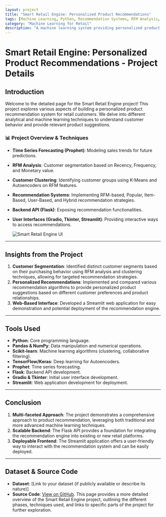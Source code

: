 ```yaml
---
layout: project
title: "Smart Retail Engine: Personalized Product Recommendations"
tags: [Machine Learning, Python, Recommendation Systems, RFM Analysis, Clustering, Time Series, Flask, Streamlit]
category: "Machine Learning for Retail"
description: "A machine learning system providing personalized product recommendations using various techniques for a retail business."
---
```


# Smart Retail Engine: Personalized Product Recommendations - Project Details

## Introduction

Welcome to the detailed page for the Smart Retail Engine project! This project explores various aspects of building a personalized product recommendation system for retail customers. We delve into different analytical and machine learning techniques to understand customer behavior and provide relevant product suggestions.

### 📊 Project Overview & Techniques

- **Time Series Forecasting (Prophet)**: Modeling sales trends for future predictions.
- **RFM Analysis**: Customer segmentation based on Recency, Frequency, and Monetary value.
- **Customer Clustering**: Identifying customer groups using K-Means and Autoencoders on RFM features.
- **Recommendation Systems**: Implementing RFM-based, Popular, Item-Based, User-Based, and Hybrid recommendation strategies.
- **Backend API (Flask)**: Exposing recommendation functionalities.
- **User Interfaces (Gradio, Tkinter, Streamlit)**: Providing interactive ways to access recommendations.

  ![Smart Retail Engine UI]([LINK_TO_YOUR_UI_SCREENSHOT])

---

## Insights from the Project

1.  **Customer Segmentation**: Identified distinct customer segments based on their purchasing behavior using RFM analysis and clustering techniques, allowing for targeted recommendation strategies.
2.  **Personalized Recommendations**: Implemented and compared various recommendation algorithms to provide personalized product suggestions based on different customer preferences and product relationships.
3.  **Web-Based Interface**: Developed a Streamlit web application for easy demonstration and potential deployment of the recommendation engine.

---

## Tools Used

- **Python**: Core programming language.
- **Pandas & NumPy**: Data manipulation and numerical operations.
- **Scikit-learn**: Machine learning algorithms (clustering, collaborative filtering).
- **TensorFlow/Keras**: Deep learning for Autoencoders.
- **Prophet**: Time series forecasting.
- **Flask**: Backend API development.
- **Gradio & Tkinter**: Initial user interface development.
- **Streamlit**: Web application development for deployment.

---

## Conclusion

1.  **Multi-faceted Approach**: The project demonstrates a comprehensive approach to product recommendation, leveraging both traditional and more advanced machine learning techniques.
2.  **Scalable Backend**: The Flask API provides a foundation for integrating the recommendation engine into existing or new retail platforms.
3.  **Deployable Frontend**: The Streamlit application offers a user-friendly way to interact with the recommendation system and can be easily deployed.

---

## Dataset & Source Code

- **Dataset**: [Link to your dataset (if publicly available or describe its nature)]
- **Source Code**: [View on GitHub](https://github.com/hanif-dev/ds-ml-projects/smart_retail_engine). This page provides a more detailed overview of the Smart Retail Engine project, outlining the different phases, techniques used, and links to specific parts of the project for further exploration.
